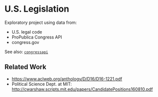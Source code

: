 # U.S. Legislation

Exploratory project using data from:

* U.S. legal code
* ProPublica Congress API
* congress.gov

See also: [`congressapi`](https://github.com/kjchavez/congressapi)

## Related Work

* https://www.aclweb.org/anthology/D/D16/D16-1221.pdf
* Political Science Dept. at MIT: http://cwarshaw.scripts.mit.edu/papers/CandidatePositions160810.pdf
